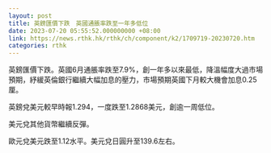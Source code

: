 ```yaml
---
layout: post
title: 英鎊匯價下跌　英國通脹率跌至一年多低位
date: 2023-07-20 05:55:52.000000000 +08:00
link: https://news.rthk.hk/rthk/ch/component/k2/1709719-20230720.htm
categories: rthk
---
```


英鎊匯價下跌。英國6月通脹率跌至7.9%，創一年多以來最低，降溫幅度大過市場預期，紓緩英倫銀行繼續大幅加息的壓力，市場預期英國下月較大機會加息0.25厘。

英鎊兌美元較早時報1.294，一度跌至1.2868美元，創逾一周低位。

美元兌其他貨幣繼續反彈。

歐元兌美元跌至1.12水平。美元兌日圓升至139.6左右。
